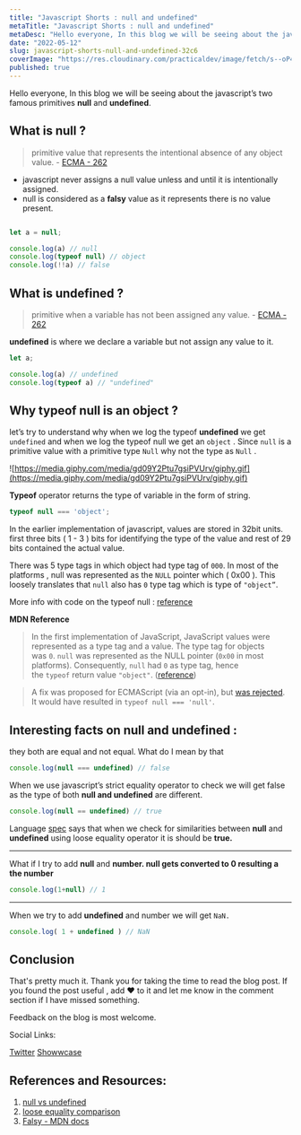 ```yaml
---
title: "Javascript Shorts : null and undefined"
metaTitle: "Javascript Shorts : null and undefined"
metaDesc: "Hello everyone, In this blog we will be seeing about the javascript’s two famous primitives null and..."
date: "2022-05-12"
slug: javascript-shorts-null-and-undefined-32c6
coverImage: "https://res.cloudinary.com/practicaldev/image/fetch/s--oP4-nWBt--/c_imagga_scale,f_auto,fl_progressive,h_420,q_auto,w_1000/https://dev-to-uploads.s3.amazonaws.com/uploads/articles/tkwsairr2twi30839dvr.png"
published: true
---
```


Hello everyone, In this blog we will be seeing about the javascript’s two famous primitives **null** and **undefined**. 

## What is null ?

> primitive value that represents the intentional absence of any object value.  - [ECMA - 262](https://262.ecma-international.org/12.0/#sec-null-value)
> 

- javascript never assigns a null value unless and until it is intentionally assigned.
- null is considered as a **falsy** value as it represents there is no value present.

```jsx

let a = null;

console.log(a) // null
console.log(typeof null) // object
console.log(!!a) // false
```

## What is undefined ?

> primitive when a variable has not been assigned any value. - [ECMA - 262](https://262.ecma-international.org/12.0/#sec-undefined-value)
> 

**undefined** is where we declare a variable but not assign any value to it. 

```jsx
let a;

console.log(a) // undefined
console.log(typeof a) // "undefined"
```

## Why typeof null is an object ?

let’s try to understand why when we log the typeof **undefined** we get `undefined` and when we log the typeof null we get an `object` . Since `null` is a primitive value with a primitive type `Null` why not the type as `Null` . 

![https://media.giphy.com/media/gd09Y2Ptu7gsiPVUrv/giphy.gif](https://media.giphy.com/media/gd09Y2Ptu7gsiPVUrv/giphy.gif)

**Typeof** operator returns the type of variable in the form of string. 

```jsx
typeof null === 'object';
```

In the earlier implementation of javascript, values are stored in 32bit units. first three bits ( 1 - 3 ) bits for identifying the type of the value and rest of 29 bits contained the actual value. 

There was 5 type tags in which object had type tag of `000`. In most of the platforms , null was represented as the `NULL` pointer which ( 0x00 ). This loosely translates that `null` also has `0` type tag which is type of `"object”`.  

More info with code on the typeof null : [reference](https://2ality.com/2013/10/typeof-null.html) 

 **MDN Reference**

> In the first implementation of JavaScript, JavaScript values were represented as a type tag and a value. The type tag for objects was `0`. `null` was represented as the NULL pointer (`0x00` in most platforms). Consequently, `null` had `0` as type tag, hence the `typeof` return value `"object"`. ([reference](https://2ality.com/2013/10/typeof-null.html))
> 

> A fix was proposed for ECMAScript (via an opt-in), but [was rejected](https://web.archive.org/web/20160331031419/http://wiki.ecmascript.org:80/doku.php?id=harmony:typeof_null). It would have resulted in `typeof null === 'null'`.
> 

## Interesting facts on null and undefined :

they both are equal and not equal. What do I mean by that

```jsx
console.log(null === undefined) // false
```

When we use javascript’s strict equality operator to check we will get false as the type of both **null and undefined** are different. 

```jsx
console.log(null == undefined) // true
```

Language [spec](https://tc39.es/ecma262/#sec-abstract-equality-comparison) says that when we check for similarities between **null** and **undefined**  using loose equality operator it is should be **true.**

---

What if I try to add **null** and **number. null gets converted to 0 resulting a the number**

```jsx
console.log(1+null) // 1
```

---

When we try to add **undefined** and number we will get `NaN.`

```jsx
console.log( 1 + undefined ) // NaN
```


## Conclusion

That's pretty much it. Thank you for taking the time to read the blog post. If you found the post useful , add ❤️ to it and let me know in the comment section if I have missed something. 

Feedback on the blog is most welcome.

Social Links:

[Twitter](https://twitter.com/karthik_coder)
[Showwcase](https://www.showwcase.com/karthik-codes)

## References and Resources:

1. [null vs undefined](https://codeburst.io/javascript-null-vs-undefined-20f955215a2)
2. [loose equality comparison](https://tc39.es/ecma262/#sec-abstract-equality-comparison)
3. [Falsy - MDN docs](https://developer.mozilla.org/en-US/docs/Glossary/Falsy)

